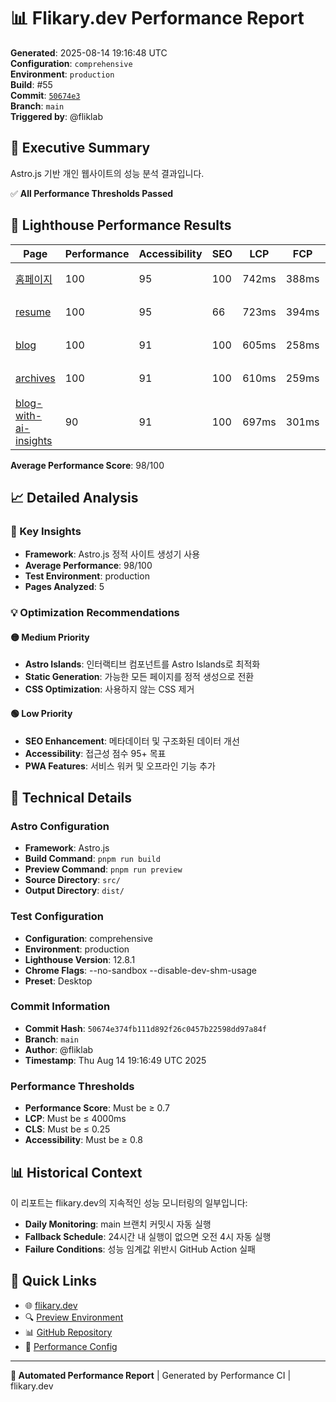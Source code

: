 # 📊 Flikary.dev Performance Report

**Generated**: 2025-08-14 19:16:48 UTC  
**Configuration**: `comprehensive`  
**Environment**: `production`  
**Build**: #55  
**Commit**: [`50674e3`](https://github.com/fliklab/flikary/commit/50674e374fb111d892f26c0457b22598dd97a84f)  
**Branch**: `main`  
**Triggered by**: @fliklab

## 🎯 Executive Summary

Astro.js 기반 개인 웹사이트의 성능 분석 결과입니다.

✅ **All Performance Thresholds Passed**

## 🧪 Lighthouse Performance Results

| Page | Performance | Accessibility | SEO | LCP | FCP | CLS | Status |
|------|-------------|---------------|-----|-----|-----|-----|--------|
| [홈페이지](https://flikary.dev/) | 100 | 95 | 100 | 742ms | 388ms | 0 | 🟢 Excellent |
| [resume](https://flikary.dev/resume) | 100 | 95 | 66 | 723ms | 394ms | 0.03 | 🟢 Excellent |
| [blog](https://flikary.dev/blog) | 100 | 91 | 100 | 605ms | 258ms | 0 | 🟢 Excellent |
| [archives](https://flikary.dev/archives) | 100 | 91 | 100 | 610ms | 259ms | 0 | 🟢 Excellent |
| [blog-with-ai-insights](https://flikary.dev/blog/blog-with-ai-insights) | 90 | 91 | 100 | 697ms | 301ms | 0.201 | 🟢 Excellent |

**Average Performance Score**: 98/100


## 📈 Detailed Analysis

### 🎯 Key Insights

- **Framework**: Astro.js 정적 사이트 생성기 사용
- **Average Performance**: 98/100
- **Test Environment**: production
- **Pages Analyzed**: 5

### 💡 Optimization Recommendations



#### 🟡 Medium Priority
- **Astro Islands**: 인터랙티브 컴포넌트를 Astro Islands로 최적화
- **Static Generation**: 가능한 모든 페이지를 정적 생성으로 전환
- **CSS Optimization**: 사용하지 않는 CSS 제거

#### 🟢 Low Priority
- **SEO Enhancement**: 메타데이터 및 구조화된 데이터 개선
- **Accessibility**: 접근성 점수 95+ 목표
- **PWA Features**: 서비스 워커 및 오프라인 기능 추가

## 🔧 Technical Details

### Astro Configuration
- **Framework**: Astro.js
- **Build Command**: `pnpm run build`
- **Preview Command**: `pnpm run preview`
- **Source Directory**: `src/`
- **Output Directory**: `dist/`

### Test Configuration
- **Configuration**: comprehensive
- **Environment**: production
- **Lighthouse Version**: 12.8.1
- **Chrome Flags**: --no-sandbox --disable-dev-shm-usage
- **Preset**: Desktop

### Commit Information
- **Commit Hash**: `50674e374fb111d892f26c0457b22598dd97a84f`
- **Branch**: `main`
- **Author**: @fliklab
- **Timestamp**: Thu Aug 14 19:16:49 UTC 2025

### Performance Thresholds
- **Performance Score**: Must be ≥ 0.7
- **LCP**: Must be ≤ 4000ms
- **CLS**: Must be ≤ 0.25
- **Accessibility**: Must be ≥ 0.8

## 📊 Historical Context

이 리포트는 flikary.dev의 지속적인 성능 모니터링의 일부입니다:

- **Daily Monitoring**: main 브랜치 커밋시 자동 실행
- **Fallback Schedule**: 24시간 내 실행이 없으면 오전 4시 자동 실행
- **Failure Conditions**: 성능 임계값 위반시 GitHub Action 실패

## 🔗 Quick Links

- 🌐 [flikary.dev](https://flikary.dev)
- 🔍 [Preview Environment](https://preview.flikary.dev)
- 📊 [GitHub Repository](https://github.com/fliklab/flikary)
- 🔧 [Performance Config](https://github.com/fliklab/flikary/blob/main/performance-config.json)

---

**🤖 Automated Performance Report** | Generated by Performance CI | flikary.dev

